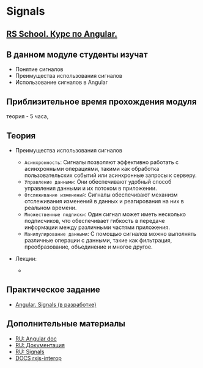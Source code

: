 # Signals

## [RS School. Курс по Angular.](../../README-RU.md)

## В данном модуле студенты изучат

- Понятие сигналов
- Преимущества использования сигналов
- Использование сигналов в Angular

## Приблизительное время прохождения модуля

теория - 5 часа,

## Теория

- Преимущества использования сигналов

  - `Асинхронность`: Сигналы позволяют эффективно работать с асинхронными операциями, такими как обработка пользовательских событий или асинхронные запросы к серверу.
  - `Управление данными`: Они обеспечивают удобный способ управления данными и их потоком в приложении.
  - `Отслеживание изменений`: Сигналы обеспечивают механизм отслеживания изменений в данных и реагирования на них в реальном времени.
  - `Множественные подписки`: Один сигнал может иметь несколько подписчиков, что обеспечивает гибкость в передаче информации между различными частями приложения.
  - `Манипулирование данными`: С помощью сигналов можно выполнять различные операции с данными, такие как фильтрация, преобразование, объединение и многое другое.

- Лекции:
  - []()

## Практическое задание

- [Angular. Signals (в разработке)]()

## Дополнительные материалы

- [RU: Angular doc](https://angdev.ru/angular)
- [RU: Документация](https://angular-ru.github.io)
- [RU: Signals](https://angdev.ru/angular/signals/#_5)
- [DOCS rxjs-interop](https://angular.dev/guide/signals/rxjs-interop)
